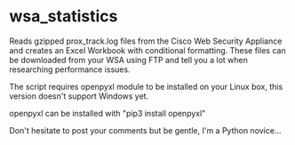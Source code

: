# wsa_statistics
Reads gzipped prox_track.log files from the Cisco Web Security Appliance and creates an Excel Workbook with conditional formatting.
These files can be downloaded from your WSA using FTP and tell you a lot when researching performance issues.

The script requires openpyxl module to be installed on your Linux box, this version doesn't support Windows yet.

openpyxl can be installed with "pip3 install openpyxl" 

Don't hesitate to post your comments but be gentle, I'm a Python novice...

